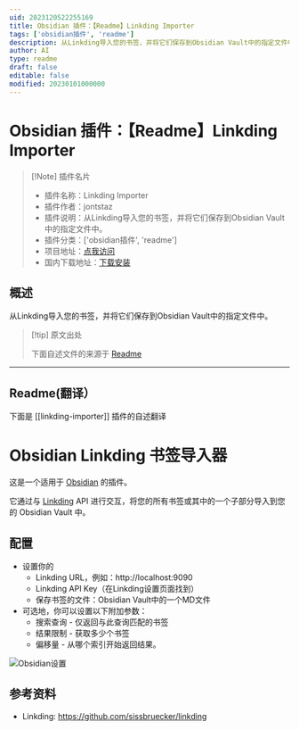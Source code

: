 ```yaml
---
uid: 2023120522255169
title: Obsidian 插件：【Readme】Linkding Importer
tags: ['obsidian插件', 'readme']
description: 从Linkding导入您的书签，并将它们保存到Obsidian Vault中的指定文件中。
author: AI
type: readme
draft: false
editable: false
modified: 20230101000000
---
```


# Obsidian 插件：【Readme】Linkding Importer

> [!Note] 插件名片
> - 插件名称：Linkding Importer
> - 插件作者：jontstaz
> - 插件说明：从Linkding导入您的书签，并将它们保存到Obsidian Vault中的指定文件中。
> - 插件分类：['obsidian插件', 'readme']
> - 项目地址：[点我访问](https://github.com/jontstaz/obsidian-linkding-importer)
> - 国内下载地址：[下载安装](https://pkmer.cn/products/plugin/pluginMarket/?linkding-importer)

## 概述

从Linkding导入您的书签，并将它们保存到Obsidian Vault中的指定文件中。



> [!tip] 原文出处
> 
>下面自述文件的来源于 [Readme](https://ghproxy.net/https://raw.githubusercontent.com/jontstaz/obsidian-linkding-importer/main/README.md)
> 

---

## Readme(翻译）

下面是 [[linkding-importer]] 插件的自述翻译


# Obsidian Linkding 书签导入器

这是一个适用于 [Obsidian](https://obsidian.md) 的插件。

它通过与 [Linkding](https://github.com/sissbruecker/linkding) API 进行交互，将您的所有书签或其中的一个子部分导入到您的 Obsidian Vault 中。
## 配置
- 设置你的
  - Linkding URL，例如：http://localhost:9090
  - Linkding API Key（在Linkding设置页面找到）
  - 保存书签的文件：Obsidian Vault中的一个MD文件
- 可选地，你可以设置以下附加参数：
  - 搜索查询 - 仅返回与此查询匹配的书签
  - 结果限制 - 获取多少个书签
  - 偏移量 - 从哪个索引开始返回结果。

![Obsidian设置](assets/settings.png)
## 参考资料
- Linkding: https://github.com/sissbruecker/linkding



